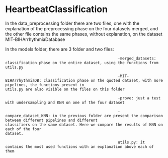 # HeartbeatClassification

In the data_preprocessing folder there are two files, one with the explanation of the preprocessing phase on the four datasets merged, and the other file contains the same phases, without explanation, on the dataset MIT-BIHArrhythmiaDatabase

In the models folder, there are 3 folder and two files:

                                                      -merged_datasets: classification phase on the entire dataset, using the functions from utils.py
                                                      
                                                      -MIT-BIHArrhythmiaDB: classification phase on the quoted dataset, with more pipelines, the functions present in                                                                                 utils.py are also visible on the files on this folder
                                                      
                                                      -prove: just a test with undersampling and KNN on one of the four dataset
                                                      
                                                      -compare_dataset_KNN: in the previous folder are present the comparison between different pipelines and different                                                                               classifiers on the same dataset. Here we compare the results of KNN on each of the four                                                                                   dataset.
                                                      
                                                      utils.py: it contains the most used functions with an explanation above each of them
